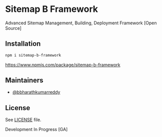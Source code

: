 # Sitemap B Framework
Advanced Sitemap Management, Building, Deployment Framework [Open Source]

## Installation
```sh
npm i sitemap-b-framework
```
https://www.npmjs.com/package/sitemap-b-framework

## Maintainers
- [@bbharathkumarreddy](https://github.com/bbharathkumarreddy/)

## License

See [LICENSE](https://github.com/bbharathkumarreddy/Sitemap-B-Framework/blob/master/LICENSE) file.

Development In Progress [GA]
